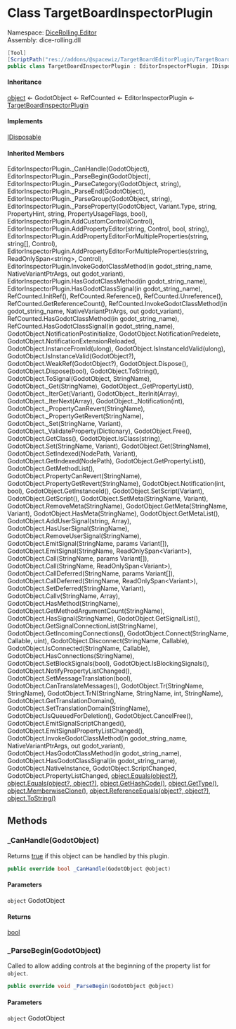 # <a id="DiceRolling_Editor_TargetBoardInspectorPlugin"></a> Class TargetBoardInspectorPlugin

Namespace: [DiceRolling.Editor](DiceRolling.Editor.md)  
Assembly: dice\-rolling.dll  

```csharp
[Tool]
[ScriptPath("res://addons/@spacewiz/TargetBoardEditorPlugin/TargetBoardInspectorPlugin.cs")]
public class TargetBoardInspectorPlugin : EditorInspectorPlugin, IDisposable
```

#### Inheritance

[object](https://learn.microsoft.com/dotnet/api/system.object) ← 
GodotObject ← 
RefCounted ← 
EditorInspectorPlugin ← 
[TargetBoardInspectorPlugin](DiceRolling.Editor.TargetBoardInspectorPlugin.md)

#### Implements

[IDisposable](https://learn.microsoft.com/dotnet/api/system.idisposable)

#### Inherited Members

EditorInspectorPlugin.\_CanHandle\(GodotObject\), 
EditorInspectorPlugin.\_ParseBegin\(GodotObject\), 
EditorInspectorPlugin.\_ParseCategory\(GodotObject, string\), 
EditorInspectorPlugin.\_ParseEnd\(GodotObject\), 
EditorInspectorPlugin.\_ParseGroup\(GodotObject, string\), 
EditorInspectorPlugin.\_ParseProperty\(GodotObject, Variant.Type, string, PropertyHint, string, PropertyUsageFlags, bool\), 
EditorInspectorPlugin.AddCustomControl\(Control\), 
EditorInspectorPlugin.AddPropertyEditor\(string, Control, bool, string\), 
EditorInspectorPlugin.AddPropertyEditorForMultipleProperties\(string, string\[\], Control\), 
EditorInspectorPlugin.AddPropertyEditorForMultipleProperties\(string, ReadOnlySpan<string\>, Control\), 
EditorInspectorPlugin.InvokeGodotClassMethod\(in godot\_string\_name, NativeVariantPtrArgs, out godot\_variant\), 
EditorInspectorPlugin.HasGodotClassMethod\(in godot\_string\_name\), 
EditorInspectorPlugin.HasGodotClassSignal\(in godot\_string\_name\), 
RefCounted.InitRef\(\), 
RefCounted.Reference\(\), 
RefCounted.Unreference\(\), 
RefCounted.GetReferenceCount\(\), 
RefCounted.InvokeGodotClassMethod\(in godot\_string\_name, NativeVariantPtrArgs, out godot\_variant\), 
RefCounted.HasGodotClassMethod\(in godot\_string\_name\), 
RefCounted.HasGodotClassSignal\(in godot\_string\_name\), 
GodotObject.NotificationPostinitialize, 
GodotObject.NotificationPredelete, 
GodotObject.NotificationExtensionReloaded, 
GodotObject.InstanceFromId\(ulong\), 
GodotObject.IsInstanceIdValid\(ulong\), 
GodotObject.IsInstanceValid\(GodotObject?\), 
GodotObject.WeakRef\(GodotObject?\), 
GodotObject.Dispose\(\), 
GodotObject.Dispose\(bool\), 
GodotObject.ToString\(\), 
GodotObject.ToSignal\(GodotObject, StringName\), 
GodotObject.\_Get\(StringName\), 
GodotObject.\_GetPropertyList\(\), 
GodotObject.\_IterGet\(Variant\), 
GodotObject.\_IterInit\(Array\), 
GodotObject.\_IterNext\(Array\), 
GodotObject.\_Notification\(int\), 
GodotObject.\_PropertyCanRevert\(StringName\), 
GodotObject.\_PropertyGetRevert\(StringName\), 
GodotObject.\_Set\(StringName, Variant\), 
GodotObject.\_ValidateProperty\(Dictionary\), 
GodotObject.Free\(\), 
GodotObject.GetClass\(\), 
GodotObject.IsClass\(string\), 
GodotObject.Set\(StringName, Variant\), 
GodotObject.Get\(StringName\), 
GodotObject.SetIndexed\(NodePath, Variant\), 
GodotObject.GetIndexed\(NodePath\), 
GodotObject.GetPropertyList\(\), 
GodotObject.GetMethodList\(\), 
GodotObject.PropertyCanRevert\(StringName\), 
GodotObject.PropertyGetRevert\(StringName\), 
GodotObject.Notification\(int, bool\), 
GodotObject.GetInstanceId\(\), 
GodotObject.SetScript\(Variant\), 
GodotObject.GetScript\(\), 
GodotObject.SetMeta\(StringName, Variant\), 
GodotObject.RemoveMeta\(StringName\), 
GodotObject.GetMeta\(StringName, Variant\), 
GodotObject.HasMeta\(StringName\), 
GodotObject.GetMetaList\(\), 
GodotObject.AddUserSignal\(string, Array\), 
GodotObject.HasUserSignal\(StringName\), 
GodotObject.RemoveUserSignal\(StringName\), 
GodotObject.EmitSignal\(StringName, params Variant\[\]\), 
GodotObject.EmitSignal\(StringName, ReadOnlySpan<Variant\>\), 
GodotObject.Call\(StringName, params Variant\[\]\), 
GodotObject.Call\(StringName, ReadOnlySpan<Variant\>\), 
GodotObject.CallDeferred\(StringName, params Variant\[\]\), 
GodotObject.CallDeferred\(StringName, ReadOnlySpan<Variant\>\), 
GodotObject.SetDeferred\(StringName, Variant\), 
GodotObject.Callv\(StringName, Array\), 
GodotObject.HasMethod\(StringName\), 
GodotObject.GetMethodArgumentCount\(StringName\), 
GodotObject.HasSignal\(StringName\), 
GodotObject.GetSignalList\(\), 
GodotObject.GetSignalConnectionList\(StringName\), 
GodotObject.GetIncomingConnections\(\), 
GodotObject.Connect\(StringName, Callable, uint\), 
GodotObject.Disconnect\(StringName, Callable\), 
GodotObject.IsConnected\(StringName, Callable\), 
GodotObject.HasConnections\(StringName\), 
GodotObject.SetBlockSignals\(bool\), 
GodotObject.IsBlockingSignals\(\), 
GodotObject.NotifyPropertyListChanged\(\), 
GodotObject.SetMessageTranslation\(bool\), 
GodotObject.CanTranslateMessages\(\), 
GodotObject.Tr\(StringName, StringName\), 
GodotObject.TrN\(StringName, StringName, int, StringName\), 
GodotObject.GetTranslationDomain\(\), 
GodotObject.SetTranslationDomain\(StringName\), 
GodotObject.IsQueuedForDeletion\(\), 
GodotObject.CancelFree\(\), 
GodotObject.EmitSignalScriptChanged\(\), 
GodotObject.EmitSignalPropertyListChanged\(\), 
GodotObject.InvokeGodotClassMethod\(in godot\_string\_name, NativeVariantPtrArgs, out godot\_variant\), 
GodotObject.HasGodotClassMethod\(in godot\_string\_name\), 
GodotObject.HasGodotClassSignal\(in godot\_string\_name\), 
GodotObject.NativeInstance, 
GodotObject.ScriptChanged, 
GodotObject.PropertyListChanged, 
[object.Equals\(object?\)](https://learn.microsoft.com/dotnet/api/system.object.equals\#system\-object\-equals\(system\-object\)), 
[object.Equals\(object?, object?\)](https://learn.microsoft.com/dotnet/api/system.object.equals\#system\-object\-equals\(system\-object\-system\-object\)), 
[object.GetHashCode\(\)](https://learn.microsoft.com/dotnet/api/system.object.gethashcode), 
[object.GetType\(\)](https://learn.microsoft.com/dotnet/api/system.object.gettype), 
[object.MemberwiseClone\(\)](https://learn.microsoft.com/dotnet/api/system.object.memberwiseclone), 
[object.ReferenceEquals\(object?, object?\)](https://learn.microsoft.com/dotnet/api/system.object.referenceequals), 
[object.ToString\(\)](https://learn.microsoft.com/dotnet/api/system.object.tostring)

## Methods

### <a id="DiceRolling_Editor_TargetBoardInspectorPlugin__CanHandle_Godot_GodotObject_"></a> \_CanHandle\(GodotObject\)

<p>Returns <a href="https://learn.microsoft.com/dotnet/csharp/language-reference/builtin-types/bool">true</a> if this object can be handled by this plugin.</p>

```csharp
public override bool _CanHandle(GodotObject @object)
```

#### Parameters

`object` GodotObject

#### Returns

 [bool](https://learn.microsoft.com/dotnet/api/system.boolean)

### <a id="DiceRolling_Editor_TargetBoardInspectorPlugin__ParseBegin_Godot_GodotObject_"></a> \_ParseBegin\(GodotObject\)

<p>Called to allow adding controls at the beginning of the property list for <code class="paramref">object</code>.</p>

```csharp
public override void _ParseBegin(GodotObject @object)
```

#### Parameters

`object` GodotObject

